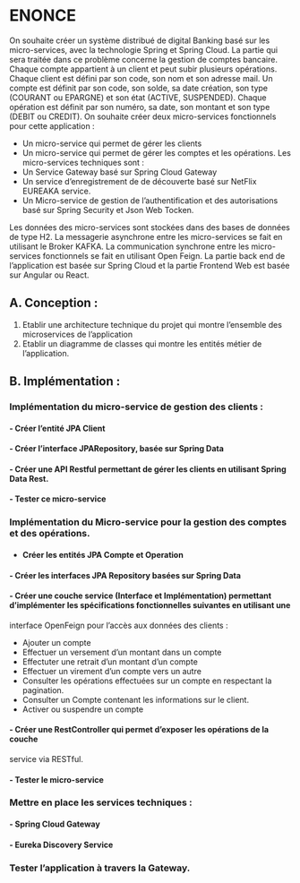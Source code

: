 # ENONCE
On souhaite créer un système distribué de digital Banking basé sur les micro-services, avec la
technologie Spring et Spring Cloud. La partie qui sera traitée dans ce problème concerne la gestion de
comptes bancaire. Chaque compte appartient à un client et peut subir plusieurs opérations. Chaque
client est défini par son code, son nom et son adresse mail. Un compte est définit par son code, son
solde, sa date création, son type (COURANT ou EPARGNE) et son état (ACTIVE, SUSPENDED). Chaque
opération est définit par son numéro, sa date, son montant et son type (DEBIT ou CREDIT). On souhaite
créer deux micro-services fonctionnels pour cette application :

- Un micro-service qui permet de gérer les clients
- Un micro-service qui permet de gérer les comptes et les opérations.
Les micro-services techniques sont :
- Un Service Gateway basé sur Spring Cloud Gateway
- Un service d’enregistrement de de découverte basé sur NetFlix EUREAKA service.
- Un Micro-service de gestion de l’authentification et des autorisations basé sur Spring Security
et Json Web Tocken.

Les données des micro-services sont stockées dans des bases de données de type H2. La messagerie
asynchrone entre les micro-services se fait en utilisant le Broker KAFKA. La communication synchrone
entre les micro-services fonctionnels se fait en utilisant Open Feign. La partie back end de l’application
est basée sur Spring Cloud et la partie Frontend Web est basée sur Angular ou React.

## A. Conception :
1. Etablir une architecture technique du projet qui montre l’ensemble des microservices de l’application
2. Etablir un diagramme de classes qui montre les entités métier de l’application.

## B. Implémentation :
### Implémentation du micro-service de gestion des clients :
#### - Créer l’entité JPA Client
#### - Créer l’interface JPARepository, basée sur Spring Data
#### - Créer une API Restful permettant de gérer les clients en utilisant Spring Data Rest.
#### - Tester ce micro-service

### Implémentation du Micro-service pour la gestion des comptes et des opérations.
- #### Créer les entités JPA Compte et Operation
#### - Créer les interfaces JPA Repository basées sur Spring Data
#### - Créer une couche service (Interface et Implémentation) permettant d’implémenter les spécifications fonctionnelles suivantes en utilisant une
interface OpenFeign pour l’accès aux données des clients :
- Ajouter un compte
- Effectuer un versement d’un montant dans un compte
- Effectuter une retrait d’un montant d’un compte
- Effectuer un virement d’un compte vers un autre
- Consulter les opérations effectuées sur un compte en respectant la
pagination.
- Consulter un Compte contenant les informations sur le client.
- Activer ou suspendre un compte
#### - Créer une RestController qui permet d’exposer les opérations de la couche
service via RESTful.
#### - Tester le micro-service

### Mettre en place les services techniques :
#### - Spring Cloud Gateway
#### - Eureka Discovery Service
### Tester l’application à travers la Gateway.
